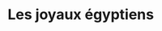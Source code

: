 <!--
Chapitre 01: les joyaux égyptiens
POV: Adolphe Grünberg
Dates: 4-6 mai 1876 + flashback en 1846
Résumé: Adolphe Grünberg est en Egypte pour résoudre une affaire avec le gouvt
égyptien
-->

Les joyaux égyptiens
====================



